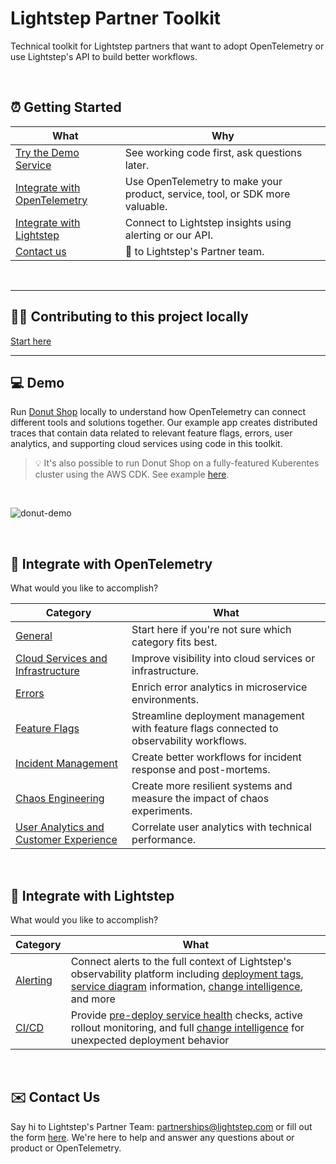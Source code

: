 # Lightstep Partner Toolkit

Technical toolkit for Lightstep partners that want to adopt OpenTelemetry or use Lightstep's API to build better workflows.

<br/>

## ⏰ Getting Started

| What | Why |
| ------- | ------ |
| [Try the Demo Service](#-demo)  | See working code first, ask questions later. |
| [Integrate with OpenTelemetry](#-integrate-with-opentelemetry) | Use OpenTelemetry to make your product, service, tool, or SDK more valuable. |
| [Integrate with Lightstep](#-integrate-with-lightstep) | Connect to Lightstep insights using alerting or our API. |
| [Contact us](#%EF%B8%8F-contact-us) | 👋 to Lightstep's Partner team. |

<br/>

---

## 👨‍💻 Contributing to this project locally

[Start here](./contributing.md)

---

## 💻 Demo

Run [Donut Shop](./demo/README.md) locally to understand how OpenTelemetry can connect different tools and solutions together. Our example app creates distributed traces that contain data related to relevant feature flags, errors, user analytics, and supporting cloud services using code in this toolkit.

> 💡 It's also possible to run Donut Shop on a fully-featured Kuberentes cluster using the AWS CDK. See example [here](./examples/aws).

 <br/>
 
 ![donut-demo](./docs/donut-demo.png)
 
 <br/>
 
## 📓 Integrate with OpenTelemetry

What would you like to accomplish?

| Category | What |
| ------- | ------ |
| [General](./docs/otel/instrument.md) | Start here if you're not sure which category fits best. |
| [Cloud Services and Infrastructure](./docs/otel/cloud-services.md) |  Improve visibility into cloud services or infrastructure. |
| [Errors](./docs/otel/errors.md) | Enrich error analytics in microservice environments. |
| [Feature Flags](./docs/otel/feature-flags.md) | Streamline deployment management with feature flags connected to observability workflows. |
| [Incident Management](./docs/otel/incident-management.md) | Create better workflows for incident response and post-mortems. |
| [Chaos Engineering](./docs/otel/chaos.md)| Create more resilient systems and measure the impact of chaos experiments. |
| [User Analytics and Customer Experience](./docs/otel/user-analytics.md) | Correlate user analytics with technical performance.  |

 <br/>
 
## 🔦 Integrate with Lightstep

What would you like to accomplish?

| Category | What |
| ------- | ------ |
| [Alerting](https://docs.lightstep.com/docs/create-and-manage-destinations) | Connect alerts to the full context of Lightstep's observability platform including [deployment tags](https://docs.lightstep.com/docs/create-deployment-markers), [service diagram](https://lightstep.com/blog/signal-noise-service-diagram-actually-answers-questions/) information, [change intelligence](https://lightstep.com/product#change-intelligence), and more |
| [CI/CD](https://docs.lightstep.com/paths/git-hub-action-path) | Provide [pre-deploy service health](https://github.com/marketplace/actions/lightstep-pre-deploy-check) checks, active rollout monitoring, and full [change intelligence](https://lightstep.com/product#change-intelligence) for unexpected deployment behavior |

<br/>
 
## ✉️ Contact Us

Say hi to Lightstep's Partner Team: partnerships@lightstep.com or fill out the form [here](https://go.lightstep.com/contact-us-partners.html). We're here to help and answer any questions about or product or OpenTelemetry.
